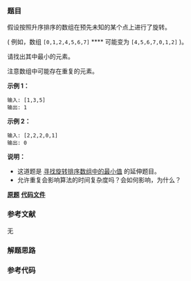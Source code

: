 ### 题目
假设按照升序排序的数组在预先未知的某个点上进行了旋转。

( 例如，数组 `[0,1,2,4,5,6,7]` **** 可能变为 `[4,5,6,7,0,1,2]` )。

请找出其中最小的元素。

注意数组中可能存在重复的元素。

**示例 1：**

    
    
    输入: [1,3,5]
    输出: 1

**示例  2：**

    
    
    输入: [2,2,2,0,1]
    输出: 0

**说明：**

  * 这道题是 [寻找旋转排序数组中的最小值](https://leetcode-cn.com/problems/find-minimum-in-rotated-sorted-array/description/) 的延伸题目。
  * 允许重复会影响算法的时间复杂度吗？会如何影响，为什么？

 **[原题](https://leetcode-cn.com/problems/find-minimum-in-rotated-sorted-array-ii/)**    **[代码文件]()**


### 参考文献
无

### 解题思路




### 参考代码

```go


```




